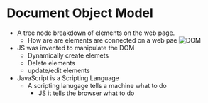 # Document Object Model
- A tree node breakdown of elements on the web page.
    - How are are elements are connected on a web pae
![DOM](https://www.w3schools.com/js/pic_htmltree.gif)
- JS was invented to manipulate the DOM
    - Dynamically create elemets
    - Delete elements
    - update/edit elements
- JavaScript is a Scripting Language
    - A scripting lanugage tells a machine what to do
        - JS it tells the browser what to do